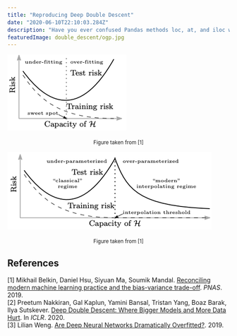 ```yaml
---
title: "Reproducing Deep Double Descent"
date: "2020-06-10T22:10:03.284Z"
description: "Have you ever confused Pandas methods loc, at, and iloc with each other? It's no more confusing when you have this table in mind."
featuredImage: double_descent/ogp.jpg
---
```


![](bias_variance.png)

<div style="text-align: center;"><small>Figure taken from [1]</small></div>


![](double_descent.png)

<div style="text-align: center;"><small>Figure taken from [1]</small></div>

## References
[1] Mikhail Belkin, Daniel Hsu, Siyuan Ma, Soumik Mandal. [Reconciling modern machine learning practice and the bias-variance trade-off](https://arxiv.org/abs/1812.11118). *PNAS*. 2019.  
[2] Preetum Nakkiran, Gal Kaplun, Yamini Bansal, Tristan Yang, Boaz Barak, Ilya Sutskever. [Deep Double Descent: Where Bigger Models and More Data Hurt](https://arxiv.org/abs/1912.02292). In *ICLR*. 2020.  
[3] Lilian Weng. [Are Deep Neural Networks Dramatically Overfitted?](http://lilianweng.github.io/lil-log/2019/03/14/are-deep-neural-networks-dramatically-overfitted.html). 2019.